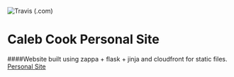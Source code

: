 ![Travis (.com)](https://img.shields.io/travis/com/dirtyrandy/personalwebsite)
# Caleb Cook Personal Site
####Website built using zappa + flask + jinja and cloudfront for static files.
[Personal Site](https://seecook.info)